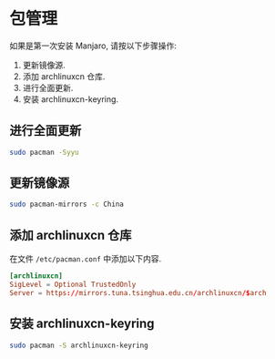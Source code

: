 # 包管理

如果是第一次安装 Manjaro, 请按以下步骤操作:
1. 更新镜像源.
2. 添加 archlinuxcn 仓库.
3. 进行全面更新.
4. 安装 archlinuxcn-keyring.

## 进行全面更新
```bash
sudo pacman -Syyu
```

## 更新镜像源
```bash
sudo pacman-mirrors -c China
```

## 添加 archlinuxcn 仓库
在文件 `/etc/pacman.conf` 中添加以下内容.
```conf
[archlinuxcn]
SigLevel = Optional TrustedOnly
Server = https://mirrors.tuna.tsinghua.edu.cn/archlinuxcn/$arch
```

## 安装 archlinuxcn-keyring
```bash
sudo pacman -S archlinuxcn-keyring
```